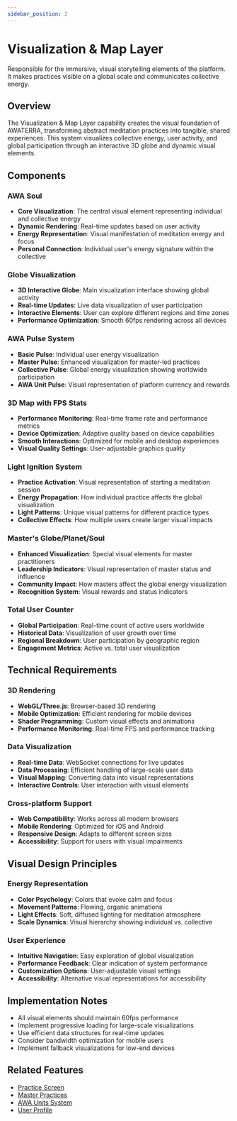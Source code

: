 ```yaml
---
sidebar_position: 2
---
```


# Visualization & Map Layer

Responsible for the immersive, visual storytelling elements of the platform. It makes practices visible on a global scale and communicates collective energy.

## Overview

The Visualization & Map Layer capability creates the visual foundation of AWATERRA, transforming abstract meditation practices into tangible, shared experiences. This system visualizes collective energy, user activity, and global participation through an interactive 3D globe and dynamic visual elements.

## Components

### AWA Soul
- **Core Visualization**: The central visual element representing individual and collective energy
- **Dynamic Rendering**: Real-time updates based on user activity
- **Energy Representation**: Visual manifestation of meditation energy and focus
- **Personal Connection**: Individual user's energy signature within the collective

### Globe Visualization
- **3D Interactive Globe**: Main visualization interface showing global activity
- **Real-time Updates**: Live data visualization of user participation
- **Interactive Elements**: User can explore different regions and time zones
- **Performance Optimization**: Smooth 60fps rendering across all devices

### AWA Pulse System
- **Basic Pulse**: Individual user energy visualization
- **Master Pulse**: Enhanced visualization for master-led practices
- **Collective Pulse**: Global energy visualization showing worldwide participation
- **AWA Unit Pulse**: Visual representation of platform currency and rewards

### 3D Map with FPS Stats
- **Performance Monitoring**: Real-time frame rate and performance metrics
- **Device Optimization**: Adaptive quality based on device capabilities
- **Smooth Interactions**: Optimized for mobile and desktop experiences
- **Visual Quality Settings**: User-adjustable graphics quality

### Light Ignition System
- **Practice Activation**: Visual representation of starting a meditation session
- **Energy Propagation**: How individual practice affects the global visualization
- **Light Patterns**: Unique visual patterns for different practice types
- **Collective Effects**: How multiple users create larger visual impacts

### Master's Globe/Planet/Soul
- **Enhanced Visualization**: Special visual elements for master practitioners
- **Leadership Indicators**: Visual representation of master status and influence
- **Community Impact**: How masters affect the global energy visualization
- **Recognition System**: Visual rewards and status indicators

### Total User Counter
- **Global Participation**: Real-time count of active users worldwide
- **Historical Data**: Visualization of user growth over time
- **Regional Breakdown**: User participation by geographic region
- **Engagement Metrics**: Active vs. total user visualization

## Technical Requirements

### 3D Rendering
- **WebGL/Three.js**: Browser-based 3D rendering
- **Mobile Optimization**: Efficient rendering for mobile devices
- **Shader Programming**: Custom visual effects and animations
- **Performance Monitoring**: Real-time FPS and performance tracking

### Data Visualization
- **Real-time Data**: WebSocket connections for live updates
- **Data Processing**: Efficient handling of large-scale user data
- **Visual Mapping**: Converting data into visual representations
- **Interactive Controls**: User interaction with visual elements

### Cross-platform Support
- **Web Compatibility**: Works across all modern browsers
- **Mobile Rendering**: Optimized for iOS and Android
- **Responsive Design**: Adapts to different screen sizes
- **Accessibility**: Support for users with visual impairments

## Visual Design Principles

### Energy Representation
- **Color Psychology**: Colors that evoke calm and focus
- **Movement Patterns**: Flowing, organic animations
- **Light Effects**: Soft, diffused lighting for meditation atmosphere
- **Scale Dynamics**: Visual hierarchy showing individual vs. collective

### User Experience
- **Intuitive Navigation**: Easy exploration of global visualization
- **Performance Feedback**: Clear indication of system performance
- **Customization Options**: User-adjustable visual settings
- **Accessibility**: Alternative visual representations for accessibility

## Implementation Notes

- All visual elements should maintain 60fps performance
- Implement progressive loading for large-scale visualizations
- Use efficient data structures for real-time updates
- Consider bandwidth optimization for mobile users
- Implement fallback visualizations for low-end devices

## Related Features

- [Practice Screen](/docs/features/practice-screen)
- [Master Practices](/docs/features/master-practices)
- [AWA Units System](/docs/features/awa-units)
- [User Profile](/docs/features/user-profile)
